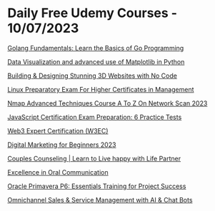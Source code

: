 # Daily Free Udemy Courses - 10/07/2023

[Golang Fundamentals: Learn the Basics of Go Programming](https://www.udemy.com/course/golang-fundamentals-learn-the-basics-of-go-programming/?couponCode=A5E629ECFB7A066643A0)
[Data Visualization and advanced use of Matplotlib in Python](https://www.udemy.com/course/advanced-data-visualization-with-python/?couponCode=578E685AE93C1F3E46AD)
[Building & Designing Stunning 3D Websites with No Code](https://www.udemy.com/course/building-designing-stunning-3d-websites-with-no-code/?couponCode=5875EED1DF388AA0C8D6)
[Linux Preparatory Exam For Higher Certificates in Management](https://www.udemy.com/course/linux-preparatory-exam-for-higher-certificates-in-management/?couponCode=316863F88916920DA594)
[Nmap Advanced Techniques Course A To Z On Network Scan 2023](https://www.udemy.com/course/nmap-advanced-techniques-course-a-to-z-on-network-scan-2021/?couponCode=4181812212C15AD99E13)
[JavaScript Certification Exam Preparation: 6 Practice Tests](https://www.udemy.com/course/javascript-certification-exam-preparation-6-practice-tests/?couponCode=2256CEF12B3A162D4635)
[Web3 Expert Certification (W3EC)](https://www.udemy.com/course/web3expert/?couponCode=52948DA04AE6D96145A0)
[Digital Marketing for Beginners 2023](https://www.udemy.com/course/digital-marketing-for-beginners-by-hafis/?couponCode=6184936D910CC5DF5829)
[Couples Counseling | Learn to Live happy with Life Partner](https://www.udemy.com/course/couples-counseling-learn-to-live-happy-with-life-partner/?couponCode=F498DE2EE4918AED3E06)
[Excellence in Oral Communication](https://www.udemy.com/course/excellence-in-oral-communication/?couponCode=020AA00C3D76C55FF976)
[Oracle Primavera P6: Essentials Training for Project Success](https://www.udemy.com/course/project-schedule-management-oracle-primavera-p6-foundations-training/?couponCode=DCD76EFF7F9F22845CD1)
[Omnichannel Sales & Service Management with AI & Chat Bots](https://www.udemy.com/course/omnichannel-sales-service-management-with-ai-chat-bots/?couponCode=3F991A74951A8D44DBEC)
